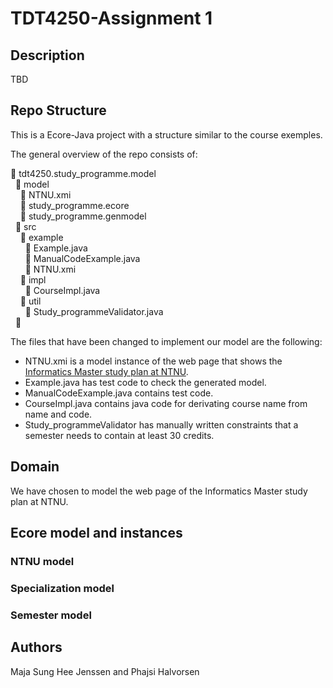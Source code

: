 # TDT4250-Assignment 1

## Description
TBD

## Repo Structure
This is a Ecore-Java project with a structure similar to the course exemples. 

The general overview of the repo consists of:

:file_folder: tdt4250.study_programme.model  <br/>
&nbsp; :file_folder: model  <br/>
&nbsp; &nbsp;  :page_facing_up: NTNU.xmi <br/>
&nbsp; &nbsp;  :page_facing_up: study_programme.ecore  <br/>
&nbsp; &nbsp;  :page_facing_up: study_programme.genmodel  <br/>
&nbsp; :file_folder: src  <br/>
&nbsp; &nbsp; :file_folder: example  <br/>
&nbsp; &nbsp; &nbsp;  :page_facing_up: Example.java  <br/>
&nbsp; &nbsp; &nbsp;  :page_facing_up: ManualCodeExample.java  <br/>
&nbsp; &nbsp; &nbsp;  :page_facing_up: NTNU.xmi  <br/>
&nbsp; &nbsp; :file_folder: impl  <br/>
&nbsp; &nbsp; &nbsp;  :page_facing_up: CourseImpl.java  <br/>
&nbsp; &nbsp; :file_folder: util  <br/>
&nbsp; &nbsp; &nbsp;  :page_facing_up: Study_programmeValidator.java  <br/>
&nbsp; :page_facing_up:  <br/>


The files that have been changed to implement our model are the following:
- NTNU.xmi is a model instance of the web page that shows the [Informatics Master study plan at NTNU](https://www.ntnu.no/studier/studieplan#programmeCode=MSIT&year=2022&dir=MSIT-DBS-22).
- Example.java has test code to check the generated model.
- ManualCodeExample.java contains test code.
- CourseImpl.java contains java code for derivating course name from name and code.
- Study_programmeValidator has manually written constraints that a semester needs to contain at least 30 credits.


## Domain
We have chosen to model the web page of the Informatics Master study plan at NTNU.


## Ecore model and instances

### NTNU model

### Specialization model

### Semester model

## Authors
Maja Sung Hee Jenssen and Phajsi Halvorsen

